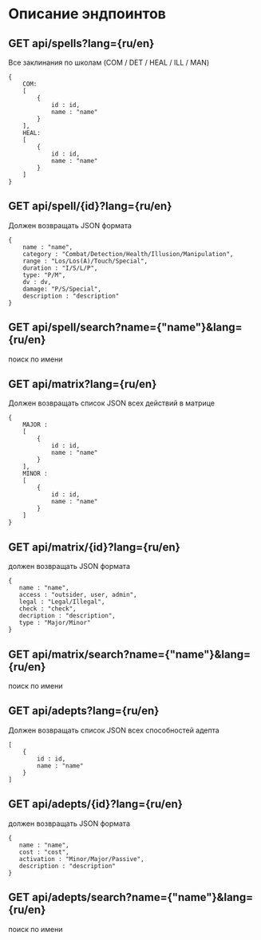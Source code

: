 # Описание эндпоинтов

## GET api/spells?lang={ru/en}
Все заклинания по школам (COM / DET / HEAL / ILL / MAN)

```
{
    COM:
    [
        {
            id : id,
            name : "name"
        }
    ],
    HEAL: 
    [
        {
            id : id,
            name : "name"
        }
    ]
}
```

## GET api/spell/{id}?lang={ru/en}
Должен возвращать JSON формата

```
{ 
    name : "name",
    category : "Combat/Detection/Health/Illusion/Manipulation",
    range : "Los/Los(A)/Touch/Special",
    duration : "I/S/L/P",
    type: "P/M",
    dv : dv,
    damage: "P/S/Special",
    description : "description"
}
```

## GET api/spell/search?name={"name"}&lang={ru/en}
поиск по имени

## GET api/matrix?lang={ru/en}
Должен возвращать список JSON всех действий в матрице

```
{
    MAJOR :
    [
        {
            id : id,
            name : "name"
        }
    ],
    MINOR : 
    [
        {
            id : id,
            name : "name"
        }
    ]
}
```

## GET api/matrix/{id}?lang={ru/en}
должен возвращать JSON формата

```
{
   name : "name",
   access : "outsider, user, admin",
   legal : "Legal/Illegal",
   check : "check",
   decription : "description",
   type : "Major/Minor"
}
```

## GET api/matrix/search?name={"name"}&lang={ru/en}
поиск по имени

## GET api/adepts?lang={ru/en}
Должен возвращать список JSON всех способностей адепта

```
[
    { 
        id : id,
        name : "name"
    }
]
```

## GET api/adepts/{id}?lang={ru/en}
должен возвращать JSON формата
 
```
{
   name : "name",
   cost : "cost",
   activation : "Minor/Major/Passive",
   description : "description"
}
```

## GET api/adepts/search?name={"name"}&lang={ru/en}
поиск по имени


